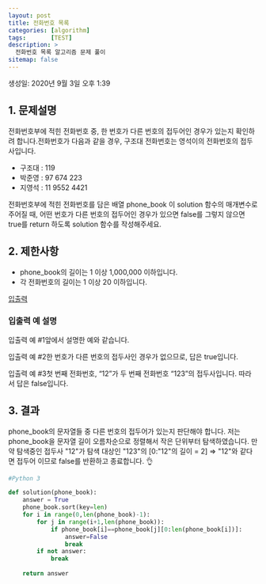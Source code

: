 ```yaml
---
layout: post
title: 전화번호 목록
categories: [algorithm]
tags:       [TEST]
description: >
  전화번호 목록 알고리즘 문제 풀이
sitemap: false
---
```


생성일: 2020년 9월 3일 오후 1:39

## 1. 문제설명

전화번호부에 적힌 전화번호 중, 한 번호가 다른 번호의 접두어인 경우가 있는지 확인하려 합니다.전화번호가 다음과 같을 경우, 구조대 전화번호는 영석이의 전화번호의 접두사입니다.

- 구조대 : 119
- 박준영 : 97 674 223
- 지영석 : 11 9552 4421

전화번호부에 적힌 전화번호를 담은 배열 phone_book 이 solution 함수의 매개변수로 주어질 때, 어떤 번호가 다른 번호의 접두어인 경우가 있으면 false를 그렇지 않으면 true를 return 하도록 solution 함수를 작성해주세요.

## 2. 제한사항

- phone_book의 길이는 1 이상 1,000,000 이하입니다.
- 각 전화번호의 길이는 1 이상 20 이하입니다.

[입출력](%E1%84%8C%E1%85%A5%E1%86%AB%E1%84%92%E1%85%AA%E1%84%87%E1%85%A5%E1%86%AB%E1%84%92%E1%85%A9%20%E1%84%86%E1%85%A9%E1%86%A8%E1%84%85%E1%85%A9%E1%86%A8%20-%20%E1%84%91%E1%85%B3%E1%84%85%E1%85%A9%E1%84%80%E1%85%B3%E1%84%85%E1%85%A2%E1%84%86%E1%85%A5%E1%84%89%E1%85%B3%2070c7dcb5260e49b9998448b591a03dc0/%E1%84%8B%E1%85%B5%E1%86%B8%E1%84%8E%E1%85%AE%E1%86%AF%E1%84%85%E1%85%A7%E1%86%A8%207f428f0e5dd74658a4992952ca2bf3e8.csv)

### 입출력 예 설명

입출력 예 #1앞에서 설명한 예와 같습니다.

입출력 예 #2한 번호가 다른 번호의 접두사인 경우가 없으므로, 답은 true입니다.

입출력 예 #3첫 번째 전화번호, “12”가 두 번째 전화번호 “123”의 접두사입니다. 따라서 답은 false입니다.

## 3. 결과

phone_book의 문자열들 중 다른 번호의 접두어가 있는지 판단해야 합니다.
저는 phone_book을 문자열 길이 오름차순으로 정렬해서 작은 단위부터 탐색하였습니다.
만약 탐색중인 접두사 "12"가 탐색 대상인 "123"의 [0:"12"의 길이 = 2] ⇒ "12"와 같다면 접두어 이므로 false를 반환하고 종료합니다. 👌

```python
#Python 3

def solution(phone_book):
    answer = True
    phone_book.sort(key=len)
    for i in range(0,len(phone_book)-1):
        for j in range(i+1,len(phone_book)):
            if phone_book[i]==phone_book[j][0:len(phone_book[i])]:
                answer=False
                break
        if not answer:
            break
        
    return answer
```